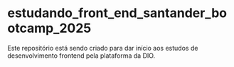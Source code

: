 # estudando_front_end_santander_bootcamp_2025
Este repositório está sendo criado para dar início aos estudos de desenvolvimento frontend pela plataforma da DIO. 
